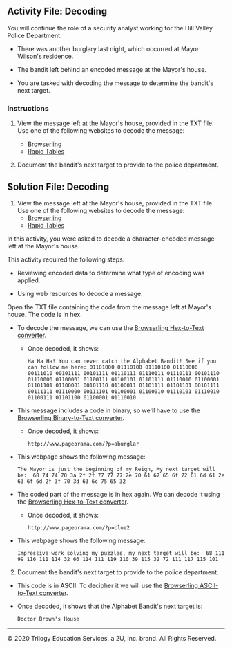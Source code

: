 ## Activity File: Decoding 

You will continue the role of a security analyst working for the Hill Valley Police Department.

- There was another burglary last night, which occurred at Mayor Wilson's residence.

- The bandit left behind an encoded message at the Mayor's house.

- You are tasked with decoding the message to determine the bandit's next target.

### Instructions

1. View the message left at the Mayor's house, provided in the TXT file. Use one of the following websites to decode the message:
    - [Browserling](https://www.browserling.com/tools/hex-to-text)
    - [Rapid Tables](https://www.rapidtables.com/convert/number/hex-to-ascii.html)

2. Document the bandit's next target to provide to the police department.  

## Solution File: Decoding  

1. View the message left at the Mayor's house, provided in the TXT file. Use one of the following websites to decode the message:
    - [Browserling](https://www.browserling.com/tools/hex-to-text)
    - [Rapid Tables](https://www.rapidtables.com/convert/number/hex-to-ascii.html)

In this activity, you were asked to decode a character-encoded message  left at the Mayor's house. 

This activity required the following steps:

  - Reviewing encoded data to determine what type of encoding was applied.

  - Using web resources to decode a message.

Open the TXT file containing the code from the message left at Mayor's house. The code is in hex. 

- To decode the message, we can use the [Browserling Hex-to-Text converter](https://www.browserling.com/tools/hex-to-text).
   
  - Once decoded, it shows:
   
    `Ha Ha Ha! You can never catch the Alphabet Bandit! See if you can follow me here: 01101000 01110100 01110100 01110000 00111010 00101111 00101111 01110111 01110111 01110111 00101110 01110000 01100001 01100111 01100101 01101111 01110010 01100001 01101101 01100001 00101110 01100011 01101111 01101101 00101111 00111111 01110000 00111101 01100001 01100010 01110101 01110010 01100111 01101100 01100001 01110010`
   
- This message includes a code in binary, so we'll have to use the [Browserling Binary-to-Text converter](https://www.browserling.com/tools/binary-to-text). 
 
  - Once decoded, it shows:
 
     `http://www.pageorama.com/?p=aburglar`
 
- This webpage shows the following message: 
 
  `The Mayor is just the beginning of my Reign, My next target will be:  68 74 74 70 3a 2f 2f 77 77 77 2e 70 61 67 65 6f 72 61 6d 61 2e 63 6f 6d 2f 3f 70 3d 63 6c 75 65 32 `
 
- The coded part of the message is in hex again. We can decode it using
the [Browserling Hex-to-Text converter](https://www.browserling.com/tools/hex-to-text). 
 
  - Once decoded, it shows:

     `http://www.pageorama.com/?p=clue2`
 
- This webpage shows the following message:
 
  `Impressive work solving my puzzles, my next target will be: 
68 111 99 116 111 114 32 66 114 111 119 110 39 115 32 72 111 117 115 101`

2. Document the bandit's next target to provide to the police department.  

  - This code is in ASCII. To decipher it we will use the [Browserling ASCII-to-Text converter](https://www.browserling.com/tools/ascii-to-text). 
 - Once decoded, it shows that the Alphabet Bandit's next target is:

    `Doctor Brown's House` 
 
---

 © 2020 Trilogy Education Services, a 2U, Inc. brand. All Rights Reserved.